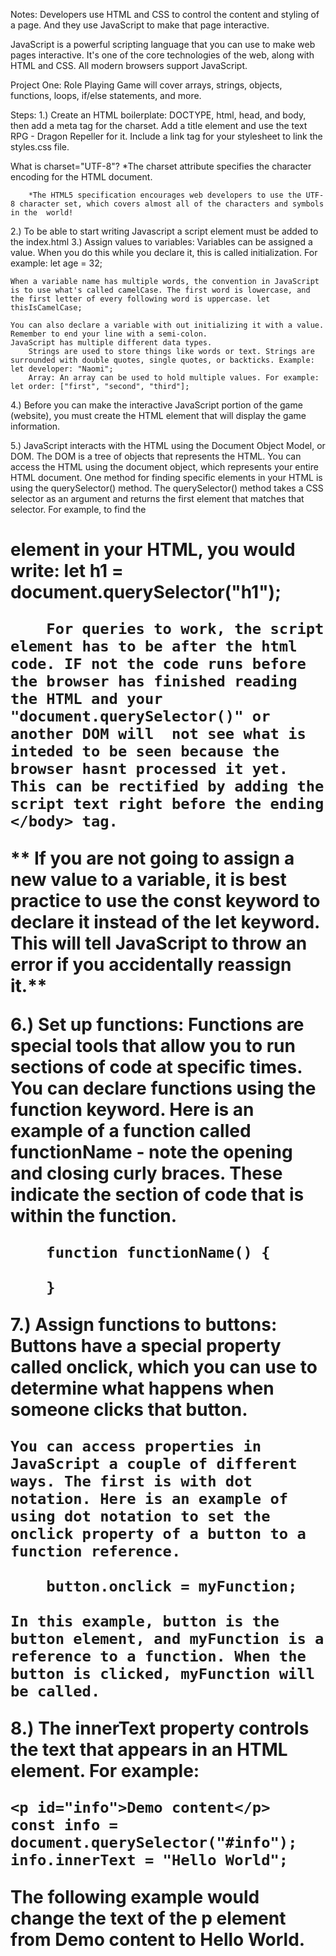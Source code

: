 Notes:
Developers use HTML and CSS to control the content and styling of a page. And they use JavaScript to make that page interactive.

JavaScript is a powerful scripting language that you can use to make web pages interactive. It's one of the core technologies of the web, along with HTML and CSS. All modern browsers support JavaScript.

Project One: Role Playing Game will cover arrays, strings, objects, functions, loops, if/else statements, and more. 

Steps:
1.) Create an HTML boilerplate: DOCTYPE, html, head, and body, then add a meta tag for the charset. Add a title element and use the text RPG - Dragon Repeller for it. Include a link tag for your stylesheet to link the styles.css file. 

What is charset="UTF-8"? 
    *The charset attribute specifies the character encoding for the HTML document.

        *The HTML5 specification encourages web developers to use the UTF-8 character set, which covers almost all of the characters and symbols in the  world!

2.) To be able to start writing Javascript a script element must be added to the index.html
3.) Assign values to variables:
    Variables can be assigned a value. When you do this while you declare it, this is called initialization. For example: let age = 32;

    When a variable name has multiple words, the convention in JavaScript is to use what's called camelCase. The first word is lowercase, and the first letter of every following word is uppercase. let thisIsCamelCase;

    You can also declare a variable with out initializing it with a value. Remember to end your line with a semi-colon. 
    JavaScript has multiple different data types. 
        Strings are used to store things like words or text. Strings are surrounded with double quotes, single quotes, or backticks. Example: let developer: "Naomi";
        Array: An array can be used to hold multiple values. For example: let order: ["first", "second", "third"];

4.) Before you can make the interactive JavaScript portion of the game (website), you must create the HTML element that will display the game information. 

5.) JavaScript interacts with the HTML using the Document Object Model, or DOM. The DOM is a tree of objects that represents the HTML. You can access the HTML using the document object, which represents your entire HTML document.
    One method for finding specific elements in your HTML is using the querySelector() method. The querySelector() method takes a CSS selector as an argument and returns the first element that matches that selector. For example, to find the <h1> element in your HTML, you would write:
        let h1 = document.querySelector("h1");

        For queries to work, the script element has to be after the html code. IF not the code runs before the browser has finished reading the HTML and your "document.querySelector()" or another DOM will  not see what is inteded to be seen because the browser hasnt processed it yet. This can be rectified by adding the script text right before the ending </body> tag.

** If you are not going to assign a new value to a variable, it is best practice to use the const keyword to declare it instead of the let keyword. This will tell JavaScript to throw an error if you accidentally reassign it.**

6.) Set up functions:
    Functions are special tools that allow you to run sections of code at specific times. You can declare functions using the function keyword. Here is an example of a function called functionName - note the opening and closing curly braces. These indicate the section of code that is within the function.

        function functionName() {

        }

7.) Assign functions to buttons:
    Buttons have a special property called onclick, which you can use to determine what happens when someone clicks that button.

    You can access properties in JavaScript a couple of different ways. The first is with dot notation. Here is an example of using dot notation to set the onclick property of a button to a function reference.

        button.onclick = myFunction;
    
    In this example, button is the button element, and myFunction is a reference to a function. When the button is clicked, myFunction will be called.

8.) The innerText property controls the text that appears in an HTML element. For example:

    <p id="info">Demo content</p> 
    const info = document.querySelector("#info"); 
    info.innerText = "Hello World"; 
    
The following example would change the text of the p element from Demo content to Hello World.